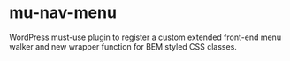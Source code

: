 # mu-nav-menu
WordPress must-use plugin to register a custom extended front-end menu walker and new wrapper function for BEM styled CSS classes.
